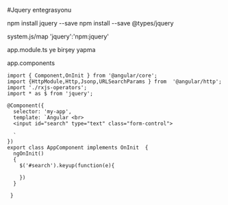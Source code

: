 #Jquery entegrasyonu

npm install jquery --save
npm install --save @types/jquery

system.js/map
'jquery':'npm:jquery'

app.module.ts ye birşey yapma

app.components


````
import { Component,OnInit } from '@angular/core';
import {HttpModule,Http,Jsonp,URLSearchParams } from  '@angular/http';
import './rxjs-operators';
import * as $ from 'jquery';

@Component({
  selector: 'my-app',
  template: `Angular <br>
  <input id="search" type="text" class="form-control">
   
  `
})
export class AppComponent implements OnInit  { 
  ngOnInit()
  {
    $('#search').keyup(function(e){
      
    })
  }

 }

````
